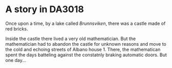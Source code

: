 # A story in DA3018

Once upon a time, by a lake called _Brunnsviken_, there was a castle
made of red bricks. 

Inside the castle there lived a very old mathematician. But the mathematician had to abandon the castle for unknown reasons and move to the cold and echoing streets of Albano house 1. There, the mathematican spent the days batteling against the constatnly braking automatic doors. But one day...
